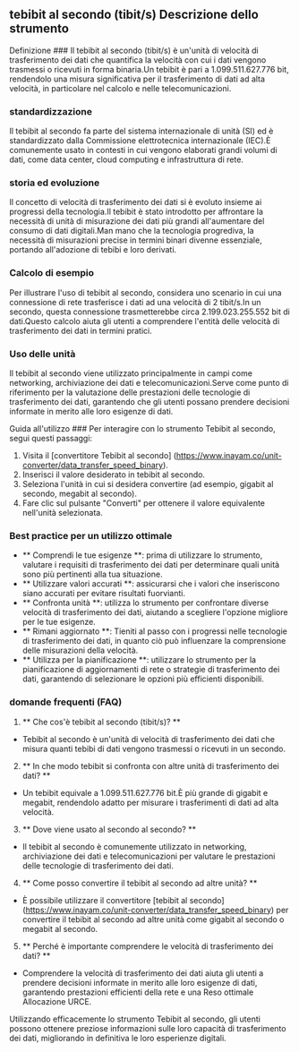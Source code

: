 ## tebibit al secondo (tibit/s) Descrizione dello strumento

Definizione ###
Il tebibit al secondo (tibit/s) è un'unità di velocità di trasferimento dei dati che quantifica la velocità con cui i dati vengono trasmessi o ricevuti in forma binaria.Un tebibit è pari a 1.099.511.627.776 bit, rendendolo una misura significativa per il trasferimento di dati ad alta velocità, in particolare nel calcolo e nelle telecomunicazioni.

### standardizzazione
Il tebibit al secondo fa parte del sistema internazionale di unità (SI) ed è standardizzato dalla Commissione elettrotecnica internazionale (IEC).È comunemente usato in contesti in cui vengono elaborati grandi volumi di dati, come data center, cloud computing e infrastruttura di rete.

### storia ed evoluzione
Il concetto di velocità di trasferimento dei dati si è evoluto insieme ai progressi della tecnologia.Il tebibit è stato introdotto per affrontare la necessità di unità di misurazione dei dati più grandi all'aumentare del consumo di dati digitali.Man mano che la tecnologia progrediva, la necessità di misurazioni precise in termini binari divenne essenziale, portando all'adozione di tebibi e loro derivati.

### Calcolo di esempio
Per illustrare l'uso di tebibit al secondo, considera uno scenario in cui una connessione di rete trasferisce i dati ad una velocità di 2 tibit/s.In un secondo, questa connessione trasmetterebbe circa 2.199.023.255.552 bit di dati.Questo calcolo aiuta gli utenti a comprendere l'entità delle velocità di trasferimento dei dati in termini pratici.

### Uso delle unità
Il tebibit al secondo viene utilizzato principalmente in campi come networking, archiviazione dei dati e telecomunicazioni.Serve come punto di riferimento per la valutazione delle prestazioni delle tecnologie di trasferimento dei dati, garantendo che gli utenti possano prendere decisioni informate in merito alle loro esigenze di dati.

Guida all'utilizzo ###
Per interagire con lo strumento Tebibit al secondo, segui questi passaggi:
1. Visita il [convertitore Tebibit al secondo] (https://www.inayam.co/unit-converter/data_transfer_speed_binary).
2. Inserisci il valore desiderato in tebibit al secondo.
3. Seleziona l'unità in cui si desidera convertire (ad esempio, gigabit al secondo, megabit al secondo).
4. Fare clic sul pulsante "Converti" per ottenere il valore equivalente nell'unità selezionata.

### Best practice per un utilizzo ottimale
- ** Comprendi le tue esigenze **: prima di utilizzare lo strumento, valutare i requisiti di trasferimento dei dati per determinare quali unità sono più pertinenti alla tua situazione.
- ** Utilizzare valori accurati **: assicurarsi che i valori che inseriscono siano accurati per evitare risultati fuorvianti.
- ** Confronta unità **: utilizza lo strumento per confrontare diverse velocità di trasferimento dei dati, aiutando a scegliere l'opzione migliore per le tue esigenze.
- ** Rimani aggiornato **: Tieniti al passo con i progressi nelle tecnologie di trasferimento dei dati, in quanto ciò può influenzare la comprensione delle misurazioni della velocità.
- ** Utilizza per la pianificazione **: utilizzare lo strumento per la pianificazione di aggiornamenti di rete o strategie di trasferimento dei dati, garantendo di selezionare le opzioni più efficienti disponibili.

### domande frequenti (FAQ)

1. ** Che cos'è tebibit al secondo (tibit/s)? **
- Tebibit al secondo è un'unità di velocità di trasferimento dei dati che misura quanti tebibi di dati vengono trasmessi o ricevuti in un secondo.

2. ** In che modo tebibit si confronta con altre unità di trasferimento dei dati? **
- Un tebibit equivale a 1.099.511.627.776 bit.È più grande di gigabit e megabit, rendendolo adatto per misurare i trasferimenti di dati ad alta velocità.

3. ** Dove viene usato al secondo al secondo? **
- Il tebibit al secondo è comunemente utilizzato in networking, archiviazione dei dati e telecomunicazioni per valutare le prestazioni delle tecnologie di trasferimento dei dati.

4. ** Come posso convertire il tebibit al secondo ad altre unità? **
- È possibile utilizzare il convertitore [tebibit al secondo] (https://www.inayam.co/unit-converter/data_transfer_speed_binary) per convertire il tebibit al secondo ad altre unità come gigabit al secondo o megabit al secondo.

5. ** Perché è importante comprendere le velocità di trasferimento dei dati? **
- Comprendere la velocità di trasferimento dei dati aiuta gli utenti a prendere decisioni informate in merito alle loro esigenze di dati, garantendo prestazioni efficienti della rete e una Reso ottimale Allocazione URCE.

Utilizzando efficacemente lo strumento Tebibit al secondo, gli utenti possono ottenere preziose informazioni sulle loro capacità di trasferimento dei dati, migliorando in definitiva le loro esperienze digitali.
